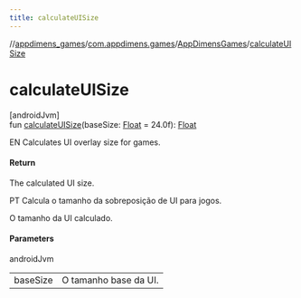 ```yaml
---
title: calculateUISize
---
```

//[appdimens_games](../../../index.html)/[com.appdimens.games](../index.html)/[AppDimensGames](index.html)/[calculateUISize](calculate-u-i-size.html)



# calculateUISize



[androidJvm]\
fun [calculateUISize](calculate-u-i-size.html)(baseSize: [Float](https://kotlinlang.org/api/core/kotlin-stdlib/kotlin/-float/index.html) = 24.0f): [Float](https://kotlinlang.org/api/core/kotlin-stdlib/kotlin/-float/index.html)



EN Calculates UI overlay size for games.



#### Return



The calculated UI size.



PT Calcula o tamanho da sobreposição de UI para jogos.



O tamanho da UI calculado.



#### Parameters


androidJvm

| | |
|---|---|
| baseSize | O tamanho base da UI. |



